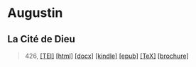 # Augustin
## La Cité de Dieu

> 426,  <a title="Source XML/TEI" class="mime48 tei" href="https://hurlus.github.io/tei/augustin426_cite-dieu.xml">[TEI]</a>  <a title="HTML une page" class="mime48 html" href="https://hurlus.github.io/augustin426_cite-dieu/augustin426_cite-dieu.html">[html]</a>  <a title="Bureautique (LibreOffice, MS.Word)" class="mime48 docx" href="https://hurlus.github.io/augustin426_cite-dieu/augustin426_cite-dieu.docx">[docx]</a>  <a title="Amazon.kindle" class="mime48 mobi" href="https://hurlus.github.io/augustin426_cite-dieu/augustin426_cite-dieu.mobi">[kindle]</a>  <a title="EPUB, pour liseuses et téléphones" class="mime48 epub" href="https://hurlus.github.io/augustin426_cite-dieu/augustin426_cite-dieu.epub">[epub]</a>  <a title="LaTeX" class="mime48 tex" href="https://hurlus.github.io/augustin426_cite-dieu/augustin426_cite-dieu.tex">[TeX]</a>  <a title="Brochure à agrafer, pdf imposé pour imprimante recto/verso" class="mime48 brochure" href="https://hurlus.github.io/augustin426_cite-dieu/augustin426_cite-dieu_brochure.pdf">[brochure]</a> 
